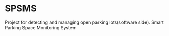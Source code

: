 # SPSMS
Project for detecting and managing open parking lots(software side). Smart Parking Space Monitoring System
